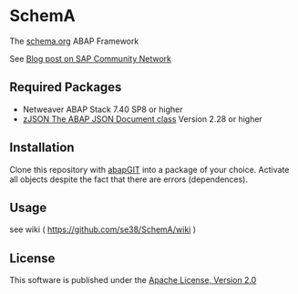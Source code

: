 # SchemA
The [schema.org](http://schema.org) ABAP Framework

See [Blog post on SAP Community Network](http://scn.sap.com/community/abap/connectivity/blog/2016/01/08/google-knowledge-graph-search-api-schemaorg-and-json-ld)
 
## Required Packages
* Netweaver ABAP Stack 7.40 SP8 or higher
* [zJSON The ABAP JSON Document class](https://github.com/se38/zJSON) Version 2.28 or higher

## Installation 
Clone this repository with [abapGIT](https://github.com/larshp/abapGit) into a package of your choice. Activate all objects despite the fact that there are errors (dependences).

## Usage
see wiki ( https://github.com/se38/SchemA/wiki )

## License
This software is published under the [Apache License, Version 2.0](http://www.apache.org/licenses/LICENSE-2.0.html)
